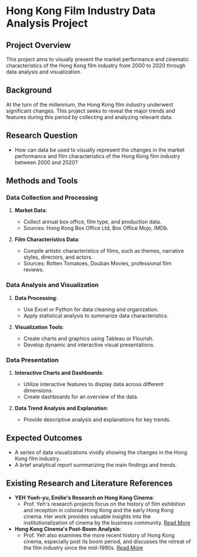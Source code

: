# Hong Kong Film Industry Data Analysis Project

## Project Overview
This project aims to visually present the market performance and cinematic characteristics of the Hong Kong film industry from 2000 to 2020 through data analysis and visualization.

## Background
At the turn of the millennium, the Hong Kong film industry underwent significant changes. This project seeks to reveal the major trends and features during this period by collecting and analyzing relevant data.

## Research Question
- How can data be used to visually represent the changes in the market performance and film characteristics of the Hong Kong film industry between 2000 and 2020?

## Methods and Tools

### Data Collection and Processing
1. **Market Data**:
   - Collect annual box office, film type, and production data.
   - Sources: Hong Kong Box Office Ltd, Box Office Mojo, IMDb.

2. **Film Characteristics Data**:
   - Compile artistic characteristics of films, such as themes, narrative styles, directors, and actors.
   - Sources: Rotten Tomatoes, Douban Movies, professional film reviews.

### Data Analysis and Visualization
1. **Data Processing**:
   - Use Excel or Python for data cleaning and organization.
   - Apply statistical analysis to summarize data characteristics.

2. **Visualization Tools**:
   - Create charts and graphics using Tableau or Flourish.
   - Develop dynamic and interactive visual presentations.

### Data Presentation
1. **Interactive Charts and Dashboards**:
   - Utilize interactive features to display data across different dimensions.
   - Create dashboards for an overview of the data.

2. **Data Trend Analysis and Explanation**:
   - Provide descriptive analysis and explanations for key trends.

## Expected Outcomes
- A series of data visualizations vividly showing the changes in the Hong Kong film industry.
- A brief analytical report summarizing the main findings and trends.

## Existing Research and Literature References
- **YEH Yueh-yu, Emilie's Research on Hong Kong Cinema**: 
   - Prof. Yeh's research projects focus on the history of film exhibition and reception in colonial Hong Kong and the early Hong Kong cinema. Her work provides valuable insights into the institutionalization of cinema by the business community. [Read More](https://www.ln.edu.hk/news/20201214/Hong-Kong-cinemas-three-act-story)
- **Hong Kong Cinema's Post-Boom Analysis**:
   - Prof. Yeh also examines the more recent history of Hong Kong cinema, especially post its boom period, and discusses the retreat of the film industry since the mid-1990s. [Read More](https://www.ln.edu.hk/news/20201214/Hong-Kong-cinemas-three-act-story)
